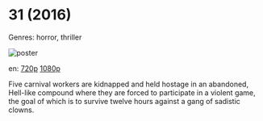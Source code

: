 # 31 (2016)

Genres: horror, thriller

![poster](http://image.tmdb.org/t/p/w500/rpxbMjrq4CDPY30dTRbvdQsUcud.jpg)

en:
  [720p](magnet:?xt=urn:btih:53A77FD2F5570C867106A47B9516BF033EBFB79F&tr=udp://glotorrents.pw:6969/announce&tr=udp://tracker.opentrackr.org:1337/announce&tr=udp://torrent.gresille.org:80/announce&tr=udp://tracker.openbittorrent.com:80&tr=udp://tracker.coppersurfer.tk:6969&tr=udp://tracker.leechers-paradise.org:6969&tr=udp://p4p.arenabg.ch:1337&tr=udp://tracker.internetwarriors.net:1337)
  [1080p](magnet:?xt=urn:btih:45B05640D41509C95B2987101A7A58EFF5972030&tr=udp://glotorrents.pw:6969/announce&tr=udp://tracker.opentrackr.org:1337/announce&tr=udp://torrent.gresille.org:80/announce&tr=udp://tracker.openbittorrent.com:80&tr=udp://tracker.coppersurfer.tk:6969&tr=udp://tracker.leechers-paradise.org:6969&tr=udp://p4p.arenabg.ch:1337&tr=udp://tracker.internetwarriors.net:1337)
  


Five carnival workers are kidnapped and held hostage in an abandoned, Hell-like compound where they are forced to participate in a violent game, the goal of which is to survive twelve hours against a gang of sadistic clowns.
